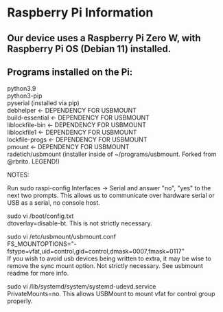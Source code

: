 # Raspberry Pi Information

## Our device uses a Raspberry Pi Zero W, with Raspberry Pi OS (Debian 11) installed.

## Programs installed on the Pi:

python3.9  <br>
python3-pip  <br>
pyserial (installed via pip)  <br>
debhelper <- DEPENDENCY FOR USBMOUNT  <br>
build-essential <- DEPENDENCY FOR USBMOUNT  <br>
liblockfile-bin <- DEPENDENCY FOR USBMOUNT  <br>
liblockfile1 <- DEPENDENCY FOR USBMOUNT  <br>
lockfile-progs <- DEPENDENCY FOR USBMOUNT  <br>
pmount <- DEPENDENCY FOR USBMOUNT  <br>
radetich/usbmount (installer inside of ~/programs/usbmount. Forked from @rbrito. LEGEND!)  <br>

NOTES:

Run sudo raspi-config Interfaces -> Serial and answer "no", "yes" to the next two prompts. This allows us to communicate over hardware serial or USB as a serial, no console host.  <br>

sudo vi /boot/config.txt  <br>
    dtoverlay=disable-bt. This is not strictly necessary.  <br>

sudo vi /etc/usbmount/usbmount.conf  <br>
	FS_MOUNTOPTIONS="-fstype=vfat,uid=control,gid=control,dmask=0007,fmask=0117"  <br>
    If you wish to avoid usb devices being written to extra, it may be wise to remove the sync mount option. Not strictly necessary. See usbmount readme for more info.  <br>

sudo vi /lib/systemd/system/systemd-udevd.service  <br>
    PrivateMounts=no. This allows USBMount to mount vfat for control group properly.  <br>

